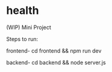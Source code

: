 # health

(WIP) Mini Project

Steps to run:

frontend- cd frontend && npm run dev

backend- cd backend && node server.js
      
